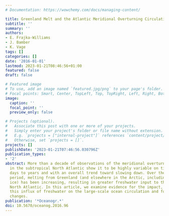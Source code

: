 ```yaml
---
# Documentation: https://wowchemy.com/docs/managing-content/

title: Greenland Melt and the Atlantic Meridional Overturning Circulation
subtitle: ''
summary: ''
authors:
- E. Frajka-Williams
- J. Bamber
- K. Vage
tags: []
categories: []
date: '2016-01-01'
lastmod: 2023-01-21T08:46:56+01:00
featured: false
draft: false

# Featured image
# To use, add an image named `featured.jpg/png` to your page's folder.
# Focal points: Smart, Center, TopLeft, Top, TopRight, Left, Right, BottomLeft, Bottom, BottomRight.
image:
  caption: ''
  focal_point: ''
  preview_only: false

# Projects (optional).
#   Associate this post with one or more of your projects.
#   Simply enter your project's folder or file name without extension.
#   E.g. `projects = ["internal-project"]` references `content/project/deep-learning/index.md`.
#   Otherwise, set `projects = []`.
projects: []
publishDate: '2023-01-21T07:46:56.030796Z'
publication_types:
- '2'
abstract: More than a decade of observations of the meridional overturning circulation
  in the subtropical North Atlantic show it to be highly variable on time scales of
  days to years and with an overall trend toward slowing down. Over the same time
  period, melting from Greenland (and elsewhere in the Arctic, including from sea
  ice) has been increasing, resulting in greater freshwater input to the northern
  North Atlantic. In this article, we examine evidence for the impact, if any, of
  this influx of freshwater on the large-scale ocean circulation and for potential
  changes.
publication: '*Oceanogr.*'
doi: 10.5670/oceanog.2016.96
---
```

